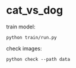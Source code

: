 # cat_vs_dog

train model:
```shell
python train/run.py
```

check images:
```shell
python check --path data
```
